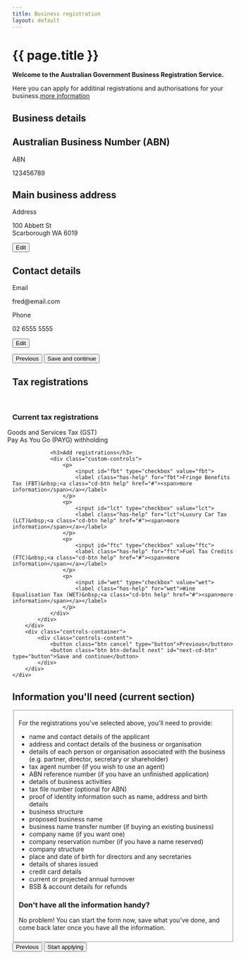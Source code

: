 ```yaml
---
title: Business registration
layout: default
---
```

<h1 id="heading" tabindex="-1">{{ page.title }}</h1>
<p class="intro"><strong>Welcome to the Australian Government Business Registration Service.</strong></p>
<p>Here you can apply for additinal registrations and authorisations for your business.<a class="cd-btn help" href="#"><span>more information</span></a></p>
<div id="business-details" class="sub-section-container sub-section-open">
	<h2>Business details</h2>
	<div class="sub-section-content">
		<div class="grid-row clearfix">
			<h2 class="margin4">Australian Business Number (ABN)</h2>
			<div class="col4">
				<p class="label input-right">ABN</p>
			</div>
			<div class="col8 last">
				<p>123456789</p>
			</div>
		</div>
		<div class="grid-row clearfix">
			<h2 class="margin4">Main business address</h2>
			<div class="col4">
				<p class="label input-right">Address</p>
			</div>
			<div class="col7">
				<p>100 Abbett St<br />Scarborough WA 6019</p>
			</div>
			<div class="col1 last">
				<p><button class="btn btn-small">Edit</button></p>
			</div>
		</div>
		<div class="grid-row clearfix">
			<h2 class="margin4">Contact details</h2>
			<div class="col4">
				<p class="label input-right">Email</p>
			</div>
			<div class="col8 last">
				<p>fred@email.com</p>
			</div>
		</div>
		<div class="grid-row clearfix">
			<div class="col4">
				<p class="label input-right">Phone</p>
			</div>
			<div class="col7">
				<p>02 6555 5555</p>
			</div>
			<div class="col1 last">
				<p><button class="btn btn-small">Edit</button></p>
			</div>
		</div>
		<div class="controls-container">
			<div class="controls-content">
				<button class="btn cancel" type="button">Previous</button>
				<button class="btn btn-default next" id="next-cd-btn" type="button">Save and continue</button>
			</div>
		</div>
	</div>
</div>
<div id="registrations" class="sub-section-container">
	<h2>Tax registrations</h2>
	<div class="sub-section-content">
		<div class="grid-row clearfix">
			<div class="col4">&nbsp;</div>
			<div class="col8 last">
				<h3>Current tax registrations</h3>
				<ul style="list-style: none; margin-left: -40px">
					<li><span class="fa fa-check" style="color: green; font-size:150%; margin-right: 5px"></span> Goods and Services Tax (GST)</li>
					<li><span class="fa fa-check" style="color: green; font-size:150%; margin-right: 5px"></span> Pay As You Go (PAYG) withholding</li>
				</ul>

				<h3>Add registrations</h3>
				<div class="custom-controls">
					<p>
						<input id="fbt" type="checkbox" value="fbt">
						<label class="has-help" for="fbt">Fringe Benefits Tax (FBT)&nbsp;<a class="cd-btn help" href="#"><span>more information</span></a></label>
					</p>
					<p>
						<input id="lct" type="checkbox" value="lct">
						<label class="has-help" for="lct">Luxury Car Tax (LCT)&nbsp;<a class="cd-btn help" href="#"><span>more information</span></a></label>
					</p>
					<p>
						<input id="ftc" type="checkbox" value="ftc">
						<label class="has-help" for="ftc">Fuel Tax Credits (FTC)&nbsp;<a class="cd-btn help" href="#"><span>more information</span></a></label>
					</p>
					<p>
						<input id="wet" type="checkbox" value="wet">
						<label class="has-help" for="wet">Wine Equalisation Tax (WET)&nbsp;<a class="cd-btn help" href="#"><span>more information</span></a></label>
					</p>
				</div>
			</div>
		</div>
		<div class="controls-container">
			<div class="controls-content">
				<button class="btn cancel" type="button">Previous</button>
				<button class="btn btn-default next" id="next-cd-btn" type="button">Save and continue</button>
			</div>
		</div>
	</div>
</div>
<div class="sub-section-container" role="region" aria-labelledby="section-heading-2">
	<h2 id="section-heading-2">Information you'll need<span class="visuallyhidden"> (current section)</span></h2>
	<div class="sub-section-content">
		<fieldset class="sub-section-content no-margin">
			<div class="grid-row">
				<div class="col12">
					<div>
						<p>For the registrations you've selected above, you'll need to provide:</p> 
						<ul>
							<li>name and contact details of the applicant</li>
							<li>address and contact details of the business or organisation</li>
							<li>details of each person or organisation associated with the business (e.g. partner, director, secretary or shareholder)</li>
							<li>tax agent number (if you wish to use an agent)</li>
							<li>ABN reference number (if you have an unfinished application)</li>
							<li>details of business activities</li>
							<li>tax file number (optional for ABN)</li>
							<li>proof of identity information such as name, address and birth details</li>
							<li>business structure</li>
							<li>proposed business name</li>
							<li>business name transfer number (if buying an existing business)</li>
							<li>company name (if you want one)</li>
							<li>company reservation number (if you have a name reserved)</li>
							<li>company structure</li>
							<li>place and date of birth for directors and any secretaries</li>
							<li>details of shares issued</li>
							<li>credit card details</li>
							<li>current or projected annual turnover</li>
							<li>BSB &amp; account details for refunds</li>
						</ul>
						<h3>Don't have all the information handy?</h3>
						<p>No problem! You can start the form now, save what you've done, and come back later once you have all the information.</p>
					</div>
				</div>
		   </div>
		</fieldset>
		<div class="controls-container">
			<div class="controls-content">
				<button id="prev" class="btn previous" type="button">Previous</button>
				<button id="next" type="button" onclick="location.href='confirm-company.html'" class="btn btn-default previous">Start applying</button>
			</div>
		</div>
	</div>
</div>

<script src="/scripts/jquery-1.11.3.min.js"></script>
<script src="/scripts/functions.js"></script>
<script src="/scripts/jquery-accessibleMegaMenu.js"></script>

<script type="text/javascript">
	$(document).ready(function () {
	
		navigationWithinPage();
		initSaveForLater();

	
		var qryStr = getUrlVars();
		if (qryStr.type !== undefined) {
			$(qryStr.type.split(',')).each(function(i, str) {
				$('#' + str).prop('checked', true);
			});
		}
		
		$("#start-applying").click(function() {
			
		});
	
		$("#next").click(function (e) {
			e.preventDefault();
			var queryString = "";

			if ($("#co").prop("checked") && $("#gst").prop("checked")) {
				queryString = "type=co,gst";
			} else if ($("#co").prop("checked")) {
				queryString = "type=co";
			} else if ($("#gst").prop("checked")) {
				queryString = "type=gst";
			}

			if ($("#abn").prop("checked")) {

				if (queryString.length == 0) {
					queryString = "type=abn";
				}
				else {
					queryString += ",abn";
				}
			}

			document.location = "entitlement.html?" + queryString;
		});
	});

	/* Drop down settings menu */
	$("nav").accessibleMegaMenu({
		/* prefix for generated unique id attributes, which are required to indicate aria-owns, aria-controls and aria-labelledby */
		uuidPrefix: "accessible-megamenu",
		/* css class used to define the megamenu styling */
		menuClass: "nav-menu",
		/* css class for a top-level navigation item in the megamenu */
		topNavItemClass: "nav-item",
		/* css class for a megamenu panel */
		panelClass: "sub-nav",
		/* css class for a group of items within a megamenu panel */
		panelGroupClass: "sub-nav-group",
		/* css class for the hover state */
		hoverClass: "hover",
		/* css class for the focus state */
		focusClass: "focus",
		/* css class for the open state */
		openClass: "open"
	});
</script>

